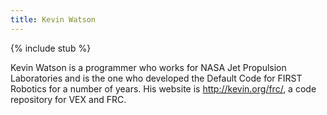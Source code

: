 ```yaml
---
title: Kevin Watson
---
```


{% include stub %}

Kevin Watson is a programmer who works for NASA Jet Propulsion Laboratories and is the one who developed the Default Code for FIRST Robotics for a number of years. His website is <http://kevin.org/frc/>, a code repository for VEX and FRC.